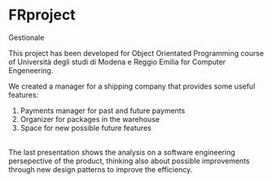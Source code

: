 # FRproject
Gestionale

This project has been developed for Object Orientated Programming course of Università degli studi di Modena e Reggio Emilia for Computer Engeneering.

We created a manager for a shipping company that provides some useful features:
1) Payments manager for past and future payments
2) Organizer for packages in the warehouse
3) Space for new possible future features

<br />
The last presentation shows the analysis on a software engineering persepective of the product, thinking also about possible improvements through new design patterns to improve the efficiency.
